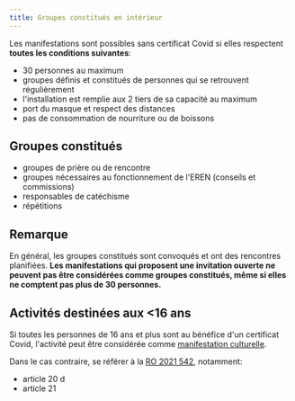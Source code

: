 ```yaml
---
title: Groupes constitués en intérieur
---
```


Les manifestations sont possibles sans certificat Covid si elles respectent **toutes les conditions suivantes**:

- 30 personnes au maximum
- groupes définis et constitués de personnes qui se retrouvent régulièrement
- l'installation est remplie aux 2 tiers de sa capacité au maximum 
- port du masque et respect des distances
- pas de consommation de nourriture ou de boissons


## Groupes constitués

- groupes de prière ou de rencontre
- groupes nécessaires au fonctionnement de l'EREN (conseils et commissions)
- responsables de catéchisme
- répétitions

## Remarque

En général, les groupes constitués sont convoqués et ont des rencontres planifiées.
**Les manifestations qui proposent une invitation ouverte ne peuvent pas être considérées comme groupes constitués, même si elles ne comptent pas plus de 30 personnes.**

## Activités destinées aux <16 ans

Si toutes les personnes de 16 ans et plus sont au bénéfice d'un certificat Covid, l'activité peut être considérée comme [manifestation culturelle](/culturel/).

Dans le cas contraire, se référer à la [RO 2021 542](https://www.fedlex.admin.ch/eli/oc/2021/542/fr), notamment:

- article 20 d
- article 21